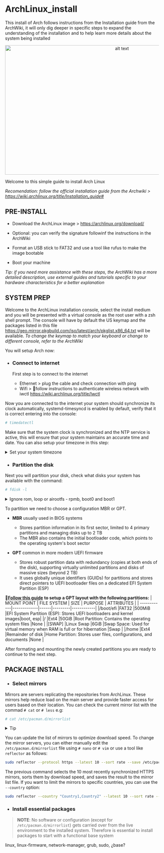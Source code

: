 # ArchLinux_install
This install of Arch follows instructions from the Installation guide from the ArchWiki, it will only dig deeper in specific steps to expand the understanding of the installation and to help learn more details about the system being installed

<p align="center">
 <img src="https://github.com/user-attachments/assets/adaf12c2-7bf3-4553-ab7f-f57b1d6c43d8" alt="alt text" width="750" height="422">

Welcome to this simple guide to install Arch Linux

*Recomendation: follow the official installation guide from the Archwiki > https://wiki.archlinux.org/title/Installation_guide#*

## PRE-INSTALL
- Download the ArchLinux image > https://archlinux.org/download/

- Optional: you can verify the signature followinf the instructions in the ArchWiki

- Format an USB stick to FAT32 and use a tool like rufus to make the image bootable

- Boot your machine

*Tip: if you need more assistance with these steps, the ArchWiki has a more detailed description, use external guides and tutorials specific to your hardware characteristics for a better explanation*

## SYSTEM PREP
Welcome to the ArchLinux installation console, select the install medium and you will be presented with a virtual console as the root user with a zsh shell prompt. The console will have by default the US keymap and the packages listed in this file https://geo.mirror.pkgbuild.com/iso/latest/arch/pkglist.x86_64.txt will be available. *To change the keymap to match your keyboard or change to different console, refer to the ArchWiki*

You will setup Arch now:
- ### Connect to internet

  First step is to connect to the internet

  - Ethernet > plug the cable and check connection with ping
  - Wifi > 🔸follow instructions to authenticate wireless network with iwctl https://wiki.archlinux.org/title/Iwctl

Now you are connected to the internet your system should synchronize its clock automatically, systemd-timesyncd is enabled by default, verify that it is correct entering into the console:
```sh
# timedatectl
```
Make sure that the system clock is synchronized and the NTP service is active, this will ensure that your system maintains an accurate time and date. You can also setup your timezone in this step:
<details>
  <summary>Set your system timezone</summary>
You can see the list of timezones available with the following command:
 
 ```sh
# timedatectl list-timezones
```
Timezones are generally listed as `Continent/City` or `Country` or timezone abbreviations e.g: `GMT` you can filter the timezones you are looking for with the command:
```sh
# timedatectl list-timezones | grep Continent
``` 
to set the timezone use the command:
```sh
# timedatectl set-timezone Continent/City
```
  </p>
</details>

- ### Partition the disk

Next you will partition your disk, check what disks your system has available with the command:
```sh
# fdisk -l
```
<details>
  <summary>Ignore rom, loop or airootfs - rpmb, boot0 and boot1</summary>
  <p>You may ignore "rom" refers to read-only memory, "loop" devices are virtual block devices used for mounting files as if they were physical disks, and "airootfs" is a temporary root file system used during the installation of Arch Linux.</p>
  <p>For mmcblk devices you may ignore "rpmb" is a small partition that can only be accessed via a trusted mechanism. It is used for secure storage, "boot0" and "boot1" are hardware partitions used for the boot process.</p>
</details>

To partition we need to choose a configuration MBR or GPT. 
- **MBR** usually used in BIOS systems
  - Stores partition information in its first sector, limited to 4 primary partitions and managing disks up to 2 TB
  - The MBR also contains the initial bootloader code, which points to the operating system's boot sector

- **GPT** common in more modern UEFI firmware
  - Stores robust partition data with redundancy (copies at both ends of the disk), supporting virtually unlimited partitions and disks of massive sizes (beyond 2 TB)
  - It uses globally unique identifiers (GUIDs) for partitions and stores direct pointers to UEFI bootloader files on a dedicated EFI System Partition (ESP)

🔸[**Follow this guide**](DISK_PARTITION.md) **to setup a GPT layout with the following partitions:**
| MOUNT POINT | FILE SYSTEM | SIZE | PURPOSE | ATTRIBUTES |
| ------------|-------------|------|---------|------------|
|/boot/efi |FAT32 |500MiB |EFI System Partition (ESP): Stores UEFI bootloaders and kernel images|boot, esp|
|/ |Ext4 |50GiB |Root Partition: Contains the operating system files |None |
|[SWAP] |Linux Swap |6GiB |Swap Space: Used for virtual memory when RAM is full or for hibernation |Swap |
|/home |Ext4 |Remainder of disk |Home Partition: Stores user files, configurations, and documents |None |

After formating and mounting the newly created partitions you are ready to continue to the next step.

## PACKAGE INSTALL
- ### Select mirrors

Mirrors are servers replicating the repositories from ArchLinux. These mirrors help reduce load on the main server and provide faster access for users based on their location. You can check the current mirror list with the commad `# cat` or `# less` e.g:
```sh
# cat /etc/pacman.d/mirrorlist
```
<details>
  <summary>Tip</summary>

 To exit command `# less` type `# q`
 </details>

You can update the list of mirrors to optimize download speed. To change the mirror servers, you can either manually edit the `/etc/pacman.d/mirrorlist` file using `# nano` or `# vim` or use a tool like `reflector` as follows:
```sh
sudo reflector --protocol https --latest 10 --sort rate --save /etc/pacman.d/mirrorlist
```
The previous command selects the 10 most recently synchronized HTTPS mirrors, sorts them by download speed, and saves the result to the mirror list file.
If you want to limit the mirrors to specific countries, you can use the `--country` option:
```sh
sudo reflector --country "Country1,Country2" --latest 10 --sort rate --save /etc/pacman.d/mirrorlist
```

- ### Install essential packages
> **NOTE**: No software or configuration (except for `/etc/pacman.d/mirrorlist`) gets carried over from the live environment to the installed system. Therefore is essential to install packages to start with a functional base system

linux, linux-firmware, network-manager, grub, sudo, ¿base?
